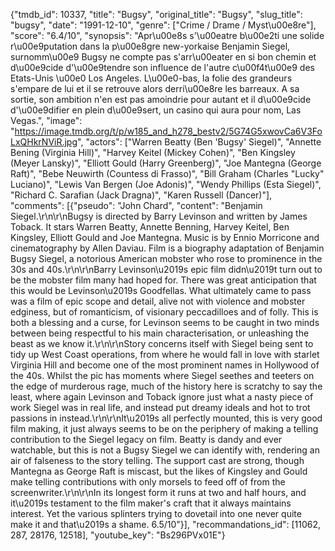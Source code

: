 {"tmdb_id": 10337, "title": "Bugsy", "original_title": "Bugsy", "slug_title": "bugsy", "date": "1991-12-10", "genre": ["Crime / Drame / Myst\u00e8re"], "score": "6.4/10", "synopsis": "Apr\u00e8s s'\u00eatre b\u00e2ti une solide r\u00e9putation dans la p\u00e8gre new-yorkaise Benjamin Siegel, surnomm\u00e9 Bugsy ne compte pas s'arr\u00eater en si bon chemin et d\u00e9cide d'\u00e9tendre son influence de l'autre c\u00f4t\u00e9 des Etats-Unis \u00e0 Los Angeles. L\u00e0-bas, la folie des grandeurs s'empare de lui et il se retrouve alors derri\u00e8re les barreaux. A sa sortie, son ambition n'en est pas amoindrie pour autant et il d\u00e9cide d'\u00e9difier en plein d\u00e9sert, un casino qui aura pour nom, Las Vegas.", "image": "https://image.tmdb.org/t/p/w185_and_h278_bestv2/5G74G5xwovCa6V3FoLxQHkrNViR.jpg", "actors": ["Warren Beatty (Ben 'Bugsy' Siegel)", "Annette Bening (Virginia Hill)", "Harvey Keitel (Mickey Cohen)", "Ben Kingsley (Meyer Lansky)", "Elliott Gould (Harry Greenberg)", "Joe Mantegna (George Raft)", "Bebe Neuwirth (Countess di Frasso)", "Bill Graham (Charles \"Lucky\" Luciano)", "Lewis Van Bergen (Joe Adonis)", "Wendy Phillips (Esta Siegel)", "Richard C. Sarafian (Jack Dragna)", "Karen Russell (Dancer)"], "comments": [{"pseudo": "John Chard", "content": "Benjamin Siegel.\r\n\r\nBugsy is directed by Barry Levinson and written by James Toback. It stars Warren Beatty, Annette Benning, Harvey Keitel, Ben Kingsley, Elliott Gould and Joe Mantegna. Music is by Ennio Morricone and cinematography by Allen Daviau. Film is a biography adaptation of Benjamin Bugsy Siegel, a notorious American mobster who rose to prominence in the 30s and 40s.\r\n\r\nBarry Levinson\u2019s epic film didn\u2019t turn out to be the mobster film many had hoped for. There was great anticipation that this would be Levinson\u2019s Goodfellas. What ultimately came to pass was a film of epic scope and detail, alive not with violence and mobster edginess, but of romanticism, of visionary peccadilloes and of folly. This is both a blessing and a curse, for Levinson seems to be caught in two minds between being respectful to his main characterisation, or unleashing the beast as we know it.\r\n\r\nStory concerns itself with Siegel being sent to tidy up West Coast operations, from where he would fall in love with starlet Virginia Hill and become one of the most prominent names in Hollywood of the 40s. Whilst the pic has moments where Siegel seethes and teeters on the edge of murderous rage, much of the history here is scratchy to say the least, where again Levinson and Toback ignore just what a nasty piece of work Siegel was in real life, and instead put dreamy ideals and hot to trot passions in instead.\r\n\r\nIt\u2019s all perfectly mounted, this is very good film making, it just always seems to be on the periphery of making a telling contribution to the Siegel legacy on film. Beatty is dandy and ever watchable, but this is not a Bugsy Siegel we can identify with, rendering an air of falseness to the story telling. The support cast are strong, though Mantegna as George Raft is miscast, but the likes of Kingsley and Gould make telling contributions with only morsels to feed off of from the screenwriter.\r\n\r\nIn its longest form it runs at two and half hours, and it\u2019s testament to the film maker's craft that it always maintains interest. Yet the various splinters trying to dovetail into one never quite make it and that\u2019s a shame. 6.5/10"}], "recommandations_id": [11062, 287, 28176, 12518], "youtube_key": "Bs296PVx01E"}